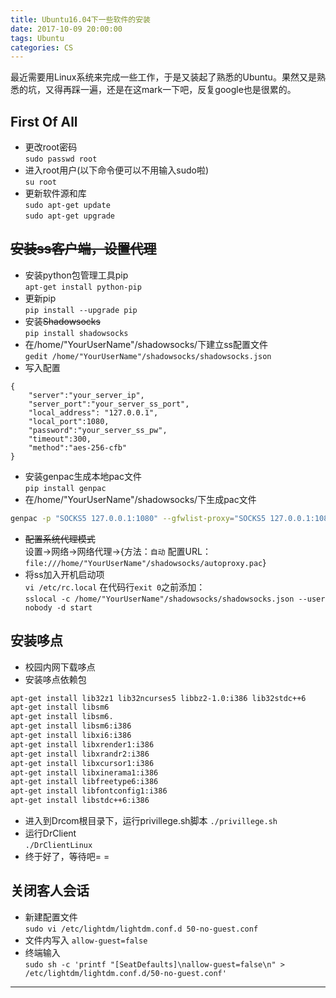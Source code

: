 ```yaml
---
title: Ubuntu16.04下一些软件的安装
date: 2017-10-09 20:00:00
tags: Ubuntu
categories: CS
---
```


最近需要用Linux系统来完成一些工作，于是又装起了熟悉的Ubuntu。果然又是熟悉的坑，又得再踩一遍，还是在这mark一下吧，反复google也是很累的。

<!-- more -->

## **First Of All**
- 更改root密码  
`sudo passwd root`
- 进入root用户(以下命令便可以不用输入sudo啦)  
`su root`
- 更新软件源和库  
`sudo apt-get update`  
`sudo apt-get upgrade`

## ~~安装ss客户端，设置代理~~
- 安装python包管理工具pip  
`apt-get install python-pip`  
- 更新pip  
`pip install --upgrade pip`  
- 安装~~Shadowsocks~~  
`pip install shadowsocks`
- 在/home/"YourUserName"/shadowsocks/下建立ss配置文件  
`gedit /home/"YourUserName"/shadowsocks/shadowsocks.json`
- 写入配置
```
{
    "server":"your_server_ip",
    "server_port":"your_server_ss_port",
    "local_address": "127.0.0.1",
    "local_port":1080,
    "password":"your_server_ss_pw",
    "timeout":300,
    "method":"aes-256-cfb"
}
```
- 安装genpac生成本地pac文件  
`pip install genpac`
- 在/home/"YourUserName"/shadowsocks/下生成pac文件
```bash
genpac -p "SOCKS5 127.0.0.1:1080" --gfwlist-proxy="SOCKS5 127.0.0.1:1080" --output="autoproxy.pac" --gfwlist-url="https://raw.githubusercontent.com/gfwlist/gfwlist/master/gfwlist.txt"
```
- ~~配置系统代理模式~~  
设置->网络->网络代理->{方法：`自动` 配置URL：`file:///home/"YourUserName"/shadowsocks/autoproxy.pac`}
- 将ss加入开机启动项  
`vi /etc/rc.local`
在代码行`exit 0`之前添加：  
`sslocal -c /home/"YourUserName"/shadowsocks/shadowsocks.json --user nobody -d start`

## 安装哆点
- 校园内网下载哆点
- 安装哆点依赖包
```bash
apt-get install lib32z1 lib32ncurses5 libbz2-1.0:i386 lib32stdc++6
apt-get install libsm6
apt-get install libsm6.
apt-get install libsm6:i386
apt-get install libxi6:i386
apt-get install libxrender1:i386
apt-get install libxrandr2:i386
apt-get install libxcursor1:i386
apt-get install libxinerama1:i386
apt-get install libfreetype6:i386
apt-get install libfontconfig1:i386
apt-get install libstdc++6:i386
```
- 进入到Drcom根目录下，运行privillege.sh脚本
`./privillege.sh`
- 运行DrClient  
`./DrClientLinux`
- 终于好了，等待吧= =

## 关闭客人会话
- 新建配置文件  
`sudo vi /etc/lightdm/lightdm.conf.d 50-no-guest.conf`
- 文件内写入
`allow-guest=false`
- 终端输入  
`sudo sh -c 'printf "[SeatDefaults]\nallow-guest=false\n" > /etc/lightdm/lightdm.conf.d/50-no-guest.conf'`

---